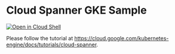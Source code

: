 # Cloud Spanner GKE Sample

[![Open in Cloud Shell](https://gstatic.com/cloudssh/images/open-btn.svg)](https://ssh.cloud.google.com/cloudshell/editor?cloudshell_git_repo=https://github.com/GoogleCloudPlatform/kubernetes-engine-samples&cloudshell_tutorial=README.md&cloudshell_workspace=databases/hello-app-cloud-spanner)

Please follow the tutorial at https://cloud.google.com/kubernetes-engine/docs/tutorials/cloud-spanner.
